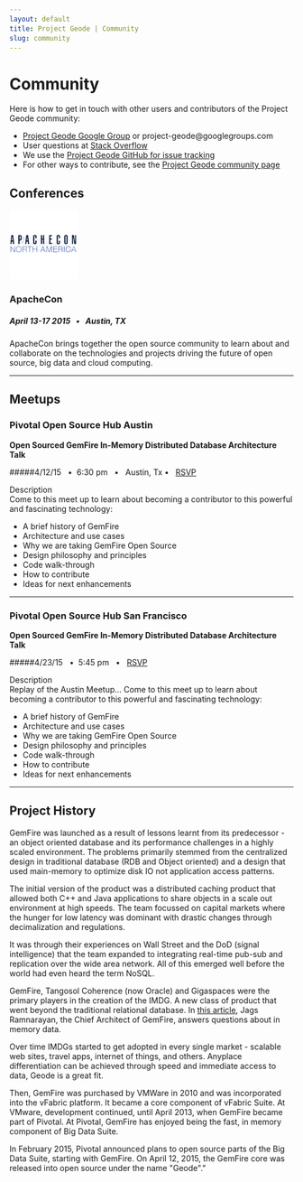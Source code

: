 ```yaml
---
layout: default
title: Project Geode | Community
slug: community
---
```


# Community

<div class='sidebar'>
<p>Here is how to get in touch with other users and contributors of the Project Geode community:</p>
			<ul>
			<li><a href="http://groups.google.com/d/forum/project-geode" target="_blank">Project Geode Google Group</a> or project-geode@googlegroups.com</li>
			<li>User questions at <a href="http://stackoverflow.com/questions/tagged/gemfire+or+geode" target="_blank">Stack Overflow</a></li>
			<li>We use the <a href="https://github.com/project-geode/docs/issues" target="_blank">Project Geode GitHub for issue tracking</a></li>
			<li>For other ways to contribute, see the <a href="http://projectgeode.org/community/">Project Geode community page</a></li>
			</ul>
</div>



## Conferences

<img class='event-image' src='/images/events/apachecon.png'>

### ApacheCon

##### April 13-17 2015 &nbsp; • &nbsp; Austin, TX

<div class='description'>ApacheCon brings together the open source community to learn about and collaborate on the technologies and projects driving the future of open source, big data and cloud computing.</div>

***

## Meetups

### Pivotal Open Source Hub Austin 
**Open Sourced GemFire In-Memory Distributed Database Architecture Talk**

#####4/12/15 &nbsp; • &nbsp;6:30 pm &nbsp; • &nbsp; Austin, Tx • &nbsp; <a href="http://www.meetup.com/Pivotal-Open-Source-Hub-at-ApacheCon/events/221503278/">RSVP</a>&nbsp;&nbsp;&nbsp;&nbsp;&nbsp;

<div class='description'>Description</div>
Come to this meet up to learn about becoming a contributor to this powerful and fascinating technology:

<ul>
<li>A brief history of GemFire</li> 
<li>Architecture and use cases </li>
<li>Why we are taking GemFire Open Source</li> 
<li>Design philosophy and principles</li> 
<li>Code walk-through </li>
<li>How to contribute</li> 
<li>Ideas for next enhancements</li>
</ul>

***

### Pivotal Open Source Hub San Francisco
**Open Sourced GemFire In-Memory Distributed Database Architecture Talk**

#####4/23/15 &nbsp; • &nbsp;5:45 pm &nbsp; • &nbsp; <a href="http://www.meetup.com/Pivotal-Open-Source-Hub/events/221443735/">RSVP</a>&nbsp;&nbsp;&nbsp;&nbsp;&nbsp;

<div class='description'>Description</div>
Replay of the Austin Meetup...
Come to this meet up to learn about becoming a contributor to this powerful and fascinating technology:

<ul>
<li>A brief history of GemFire</li> 
<li>Architecture and use cases </li>
<li>Why we are taking GemFire Open Source</li> 
<li>Design philosophy and principles</li> 
<li>Code walk-through </li>
<li>How to contribute</li> 
<li>Ideas for next enhancements</li>
</ul>

***

## Project History

GemFire was launched as a result of lessons learnt from its predecessor - an object oriented database and its performance challenges in a highly scaled environment. The problems primarily stemmed from the centralized design in traditional database (RDB and Object oriented) and a design that used main-memory to optimize disk IO not application access patterns. 

The initial version of the product was a distributed caching product that allowed both C++ and Java applications to share objects in a scale out environment at high speeds. The team focussed on capital markets where the hunger for low latency was dominant with drastic changes through decimalization and regulations. 

It was through their experiences on Wall Street and the DoD (signal intelligence) that the team expanded to integrating real-time pub-sub and replication over the wide area network. All of this emerged well before the world had even heard the term NoSQL. 

GemFire, Tangosol Coherence (now Oracle) and Gigaspaces were the primary players in the creation of the IMDG. A new class of product that went beyond the traditional relational database. In <a href="http://www.infoq.com/articles/in-memory-data-grids">this article</a>, Jags Ramnarayan, the Chief Architect of GemFire, answers questions about in memory data.

Over time IMDGs started to get adopted in every single market - scalable web sites, travel apps, internet of things, and others.  Anyplace differentiation can be achieved through speed and immediate access to data, Geode is a great fit. 

Then, GemFire was purchased by VMWare in 2010 and was incorporated into the vFabric platform. It became a core component of vFabric Suite. At VMware, development continued, until April 2013, when GemFire became part of Pivotal. At Pivotal, GemFire has enjoyed being the fast, in memory component of Big Data Suite.

In February 2015, Pivotal announced plans to open source parts of the Big Data Suite, starting with GemFire.  On April 12, 2015, the GemFire core was released into open source under the name "Geode"."






